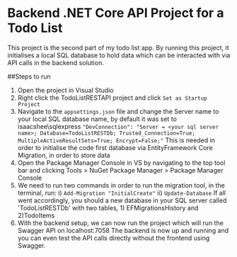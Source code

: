 # Backend .NET Core API Project for a Todo List

This project is the second part of my todo list app.
By running this project, it initialises a local SQL database to hold data which can be interacted with via API calls in the backend solution.

##Steps to run
1) Open the project in Visual Studio
2) Right click the TodoListRESTAPI project and click `Set as Startup Project`
3) Navigate to the `appsettings.json` file and change the Server name to your local SQL database name, by default it was set to isaacshee\\sqlexpress
     `"DevConnection": "Server = <your sql server name>; Database=TodoListRESTDb; Trusted_Connection=True; MultipleActiveResultSets=True; Encrypt=False;"`
   This is needed in order to initialise the code first database via EntityFramework Core Migration, in order to store data
4) Open the Package Manager Console in VS by navigating to the top tool bar and clicking Tools > NuGet Package Manager > Package Manager Console
5) We need to run two commands in order to run the migration tool, in the terminal, run:
   i) `Add-Migration "InitialCreate"`
   ii) `Update-Database`
   If all went accordingly, you should a new database in your SQL server called 'TodoListRESTDb' with two tables, 1) EFMigrationsHistory and 2)TodoItems
6) With the backend setup, we can now run the project which will run the Swagger API on localhost:7058
   The backend is now up and running and you can even test the API calls directly without the frontend using Swagger.
